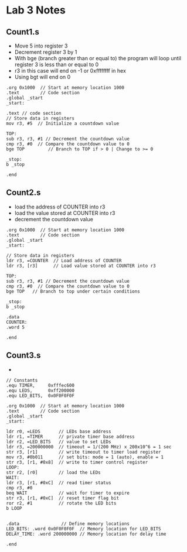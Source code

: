 # Lab 3 Notes

## Count1.s

- Move 5 into register 3
- Decrement register 3 by 1
- With bge (branch greater than or equal to) the program will loop until register 3 is less than or equal to 0
- r3 in this case will end on -1 or 0xffffffff in hex
- Using bgt will end on 0

```assembly
.org 0x1000  // Start at memory location 1000
.text        // Code section
.global _start
_start:

.text // code section
// Store data in registers
mov r3, #5  // Initialize a countdown value

TOP:
sub r3, r3, #1 // Decrement the countdown value
cmp r3, #0  // Compare the countdown value to 0
bge TOP         // Branch to TOP if > 0 | Change to >= 0

_stop:
b _stop

.end
```

## Count2.s

- load the address of COUNTER into r3
- load the value stored at COUNTER into r3
- decrement the countdown value

```assembly
.org 0x1000  // Start at memory location 1000
.text        // Code section
.global _start
_start:

// Store data in registers
ldr r3, =COUNTER  // Load address of COUNTER
ldr r3, [r3]      // Load value stored at COUNTER into r3

TOP:
sub r3, r3, #1 // Decrement the countdown value
cmp r3, #0  // Compare the countdown value to 0
bge TOP   // Branch to top under certain conditions

_stop:
b _stop

.data
COUNTER:
.word 5

.end
```

## Count3.s

- 

```assembly
// Constants
.equ TIMER,     0xfffec600
.equ LEDS,      0xff200000
.equ LED_BITS,  0x0F0F0F0F

.org 0x1000  // Start at memory location 1000
.text        // Code section
.global _start
_start:

ldr r0, =LEDS       // LEDs base address
ldr r1, =TIMER      // private timer base address
ldr r2, =LED_BITS   // value to set LEDs
ldr r3, =200000000  // timeout = 1/(200 MHz) x 200x10^6 = 1 sec
str r3, [r1]        // write timeout to timer load register
mov r3, #0b011      // set bits: mode = 1 (auto), enable = 1
str r3, [r1, #0x8]  // write to timer control register
LOOP:
str r2, [r0]        // load the LEDs
WAIT:
ldr r3, [r1, #0xC]  // read timer status
cmp r3, #0
beq WAIT            // wait for timer to expire
str r3, [r1, #0xC]  // reset timer flag bit
ror r2, #1          // rotate the LED bits
b LOOP


.data                // Define memory locations
LED_BITS: .word 0x0F0F0F0F  // Memory location for LED_BITS
DELAY_TIME: .word 200000000 // Memory location for delay time

.end
```